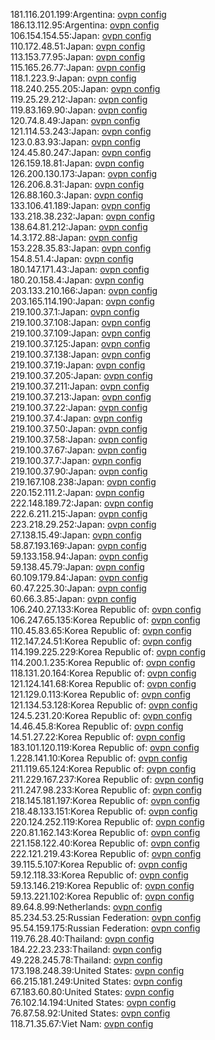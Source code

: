 181.116.201.199:Argentina: [ovpn config](vpn/181_116_201_199.ovpn)  
186.13.112.95:Argentina: [ovpn config](vpn/186_13_112_95.ovpn)  
106.154.154.55:Japan: [ovpn config](vpn/106_154_154_55.ovpn)  
110.172.48.51:Japan: [ovpn config](vpn/110_172_48_51.ovpn)  
113.153.77.95:Japan: [ovpn config](vpn/113_153_77_95.ovpn)  
115.165.26.77:Japan: [ovpn config](vpn/115_165_26_77.ovpn)  
118.1.223.9:Japan: [ovpn config](vpn/118_1_223_9.ovpn)  
118.240.255.205:Japan: [ovpn config](vpn/118_240_255_205.ovpn)  
119.25.29.212:Japan: [ovpn config](vpn/119_25_29_212.ovpn)  
119.83.169.90:Japan: [ovpn config](vpn/119_83_169_90.ovpn)  
120.74.8.49:Japan: [ovpn config](vpn/120_74_8_49.ovpn)  
121.114.53.243:Japan: [ovpn config](vpn/121_114_53_243.ovpn)  
123.0.83.93:Japan: [ovpn config](vpn/123_0_83_93.ovpn)  
124.45.80.247:Japan: [ovpn config](vpn/124_45_80_247.ovpn)  
126.159.18.81:Japan: [ovpn config](vpn/126_159_18_81.ovpn)  
126.200.130.173:Japan: [ovpn config](vpn/126_200_130_173.ovpn)  
126.206.8.31:Japan: [ovpn config](vpn/126_206_8_31.ovpn)  
126.88.160.3:Japan: [ovpn config](vpn/126_88_160_3.ovpn)  
133.106.41.189:Japan: [ovpn config](vpn/133_106_41_189.ovpn)  
133.218.38.232:Japan: [ovpn config](vpn/133_218_38_232.ovpn)  
138.64.81.212:Japan: [ovpn config](vpn/138_64_81_212.ovpn)  
14.3.172.88:Japan: [ovpn config](vpn/14_3_172_88.ovpn)  
153.228.35.83:Japan: [ovpn config](vpn/153_228_35_83.ovpn)  
154.8.51.4:Japan: [ovpn config](vpn/154_8_51_4.ovpn)  
180.147.171.43:Japan: [ovpn config](vpn/180_147_171_43.ovpn)  
180.20.158.4:Japan: [ovpn config](vpn/180_20_158_4.ovpn)  
203.133.210.166:Japan: [ovpn config](vpn/203_133_210_166.ovpn)  
203.165.114.190:Japan: [ovpn config](vpn/203_165_114_190.ovpn)  
219.100.37.1:Japan: [ovpn config](vpn/219_100_37_1.ovpn)  
219.100.37.108:Japan: [ovpn config](vpn/219_100_37_108.ovpn)  
219.100.37.109:Japan: [ovpn config](vpn/219_100_37_109.ovpn)  
219.100.37.125:Japan: [ovpn config](vpn/219_100_37_125.ovpn)  
219.100.37.138:Japan: [ovpn config](vpn/219_100_37_138.ovpn)  
219.100.37.19:Japan: [ovpn config](vpn/219_100_37_19.ovpn)  
219.100.37.205:Japan: [ovpn config](vpn/219_100_37_205.ovpn)  
219.100.37.211:Japan: [ovpn config](vpn/219_100_37_211.ovpn)  
219.100.37.213:Japan: [ovpn config](vpn/219_100_37_213.ovpn)  
219.100.37.22:Japan: [ovpn config](vpn/219_100_37_22.ovpn)  
219.100.37.4:Japan: [ovpn config](vpn/219_100_37_4.ovpn)  
219.100.37.50:Japan: [ovpn config](vpn/219_100_37_50.ovpn)  
219.100.37.58:Japan: [ovpn config](vpn/219_100_37_58.ovpn)  
219.100.37.67:Japan: [ovpn config](vpn/219_100_37_67.ovpn)  
219.100.37.7:Japan: [ovpn config](vpn/219_100_37_7.ovpn)  
219.100.37.90:Japan: [ovpn config](vpn/219_100_37_90.ovpn)  
219.167.108.238:Japan: [ovpn config](vpn/219_167_108_238.ovpn)  
220.152.111.2:Japan: [ovpn config](vpn/220_152_111_2.ovpn)  
222.148.189.72:Japan: [ovpn config](vpn/222_148_189_72.ovpn)  
222.6.211.215:Japan: [ovpn config](vpn/222_6_211_215.ovpn)  
223.218.29.252:Japan: [ovpn config](vpn/223_218_29_252.ovpn)  
27.138.15.49:Japan: [ovpn config](vpn/27_138_15_49.ovpn)  
58.87.193.169:Japan: [ovpn config](vpn/58_87_193_169.ovpn)  
59.133.158.94:Japan: [ovpn config](vpn/59_133_158_94.ovpn)  
59.138.45.79:Japan: [ovpn config](vpn/59_138_45_79.ovpn)  
60.109.179.84:Japan: [ovpn config](vpn/60_109_179_84.ovpn)  
60.47.225.30:Japan: [ovpn config](vpn/60_47_225_30.ovpn)  
60.66.3.85:Japan: [ovpn config](vpn/60_66_3_85.ovpn)  
106.240.27.133:Korea Republic of: [ovpn config](vpn/106_240_27_133.ovpn)  
106.247.65.135:Korea Republic of: [ovpn config](vpn/106_247_65_135.ovpn)  
110.45.83.65:Korea Republic of: [ovpn config](vpn/110_45_83_65.ovpn)  
112.147.24.51:Korea Republic of: [ovpn config](vpn/112_147_24_51.ovpn)  
114.199.225.229:Korea Republic of: [ovpn config](vpn/114_199_225_229.ovpn)  
114.200.1.235:Korea Republic of: [ovpn config](vpn/114_200_1_235.ovpn)  
118.131.20.164:Korea Republic of: [ovpn config](vpn/118_131_20_164.ovpn)  
121.124.141.68:Korea Republic of: [ovpn config](vpn/121_124_141_68.ovpn)  
121.129.0.113:Korea Republic of: [ovpn config](vpn/121_129_0_113.ovpn)  
121.134.53.128:Korea Republic of: [ovpn config](vpn/121_134_53_128.ovpn)  
124.5.231.20:Korea Republic of: [ovpn config](vpn/124_5_231_20.ovpn)  
14.46.45.8:Korea Republic of: [ovpn config](vpn/14_46_45_8.ovpn)  
14.51.27.22:Korea Republic of: [ovpn config](vpn/14_51_27_22.ovpn)  
183.101.120.119:Korea Republic of: [ovpn config](vpn/183_101_120_119.ovpn)  
1.228.141.10:Korea Republic of: [ovpn config](vpn/1_228_141_10.ovpn)  
211.119.65.124:Korea Republic of: [ovpn config](vpn/211_119_65_124.ovpn)  
211.229.167.237:Korea Republic of: [ovpn config](vpn/211_229_167_237.ovpn)  
211.247.98.233:Korea Republic of: [ovpn config](vpn/211_247_98_233.ovpn)  
218.145.181.197:Korea Republic of: [ovpn config](vpn/218_145_181_197.ovpn)  
218.48.133.151:Korea Republic of: [ovpn config](vpn/218_48_133_151.ovpn)  
220.124.252.119:Korea Republic of: [ovpn config](vpn/220_124_252_119.ovpn)  
220.81.162.143:Korea Republic of: [ovpn config](vpn/220_81_162_143.ovpn)  
221.158.122.40:Korea Republic of: [ovpn config](vpn/221_158_122_40.ovpn)  
222.121.219.43:Korea Republic of: [ovpn config](vpn/222_121_219_43.ovpn)  
39.115.5.107:Korea Republic of: [ovpn config](vpn/39_115_5_107.ovpn)  
59.12.118.33:Korea Republic of: [ovpn config](vpn/59_12_118_33.ovpn)  
59.13.146.219:Korea Republic of: [ovpn config](vpn/59_13_146_219.ovpn)  
59.13.221.102:Korea Republic of: [ovpn config](vpn/59_13_221_102.ovpn)  
89.64.8.99:Netherlands: [ovpn config](vpn/89_64_8_99.ovpn)  
85.234.53.25:Russian Federation: [ovpn config](vpn/85_234_53_25.ovpn)  
95.54.159.175:Russian Federation: [ovpn config](vpn/95_54_159_175.ovpn)  
119.76.28.40:Thailand: [ovpn config](vpn/119_76_28_40.ovpn)  
184.22.23.233:Thailand: [ovpn config](vpn/184_22_23_233.ovpn)  
49.228.245.78:Thailand: [ovpn config](vpn/49_228_245_78.ovpn)  
173.198.248.39:United States: [ovpn config](vpn/173_198_248_39.ovpn)  
66.215.181.249:United States: [ovpn config](vpn/66_215_181_249.ovpn)  
67.183.60.80:United States: [ovpn config](vpn/67_183_60_80.ovpn)  
76.102.14.194:United States: [ovpn config](vpn/76_102_14_194.ovpn)  
76.87.58.92:United States: [ovpn config](vpn/76_87_58_92.ovpn)  
118.71.35.67:Viet Nam: [ovpn config](vpn/118_71_35_67.ovpn)  
